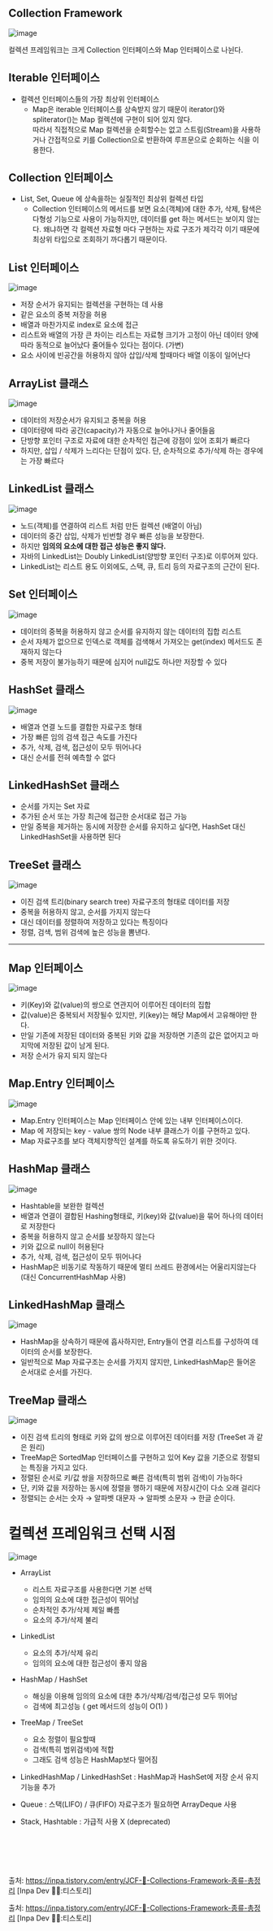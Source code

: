 ## Collection Framework

![image](https://github.com/Bryan051/TIL/assets/68111122/50813cc3-ba57-4ffa-b250-5a4f0f198576)

컬렉션 프레임워크는 크게 Collection 인터페이스와 Map 인터페이스로 나뉜다.

## Iterable 인터페이스
- 컬렉션 인터페이스들의 가장 최상위 인터페이스
    - Map은 iterable 인터페이스를 상속받지 않기 때문이 iterator()와 spliterator()는 Map 컬렉션에 구현이 되어 있지 않다. </br>
      따라서 직접적으로 Map 컬렉션을 순회할수는 없고 스트림(Stream)을 사용하거나 간접적으로 키를 Collection으로 반환하여 루프문으로 순회하는 식을 이용한다.

## Collection 인터페이스
- List, Set, Queue 에 상속을하는 실질적인 최상위 컬렉션 타입
    - Collection 인터페이스의 메서드를 보면 요소(객체)에 대한 추가, 삭제, 탐색은 다형성 기능으로 사용이 가능하지만, 데이터를 get 하는 메서드는 보이지 않는다. 왜냐하면 각 컬렉션 자료형 마다 구현하는 자료 구조가 제각각 이기 때문에 최상위 타입으로 조회하기 까다롭기 때문이다.

## List 인터페이스
![image](https://github.com/Bryan051/TIL/assets/68111122/b95b0aca-cc62-48cc-a351-115b1ff87200)

- 저장 순서가 유지되는 컬렉션을 구현하는 데 사용
- 같은 요소의 중복 저장을 허용
- 배열과 마찬가지로 index로 요소에 접근
- 리스트와 배열의 가장 큰 차이는 리스트는 자료형 크기가 고정이 아닌 데이터 양에 따라 동적으로 늘어났다 줄어들수 있다는 점이다. (가변)
- 요소 사이에 빈공간을 허용하지 않아 삽입/삭제 할때마다 배열 이동이 일어난다

## ArrayList 클래스
![image](https://github.com/Bryan051/TIL/assets/68111122/0d6b9456-2245-4920-b8dc-829c0b822633)

- 데이터의 저장순서가 유지되고 중복을 허용
- 데이터량에 따라 공간(capacity)가 자동으로 늘어나거나 줄어들음
- 단방향 포인터 구조로 자료에 대한 순차적인 접근에 강점이 있어 조회가 빠르다
- 하지만, 삽입 / 삭제가 느리다는 단점이 있다. 단, 순차적으로 추가/삭제 하는 경우에는 가장 빠르다

## LinkedList 클래스
![image](https://github.com/Bryan051/TIL/assets/68111122/e27adc4c-efc6-4abe-8c2a-85b894ff6a3a)

- 노드(객체)를 연결하여 리스트 처럼 만든 컬렉션 (배열이 아님)
- 데이터의 중간 삽입, 삭제가 빈번할 경우 빠른 성능을 보장한다.
- 하지만  **임의의 요소에 대한 접근 성능은 좋지 않다.**
- 자바의 LinkedList는 Doubly LinkedList(양방향 포인터 구조)로 이루어져 있다.
- LinkedList는 리스트 용도 이외에도, 스택, 큐, 트리 등의 자료구조의 근간이 된다.

## Set 인터페이스
![image](https://github.com/Bryan051/TIL/assets/68111122/148e4d02-4bd2-4b1e-82c5-3e538258908f)

- 데이터의 중복을 허용하지 않고 순서를 유지하지 않는 데이터의 집합 리스트
- 순서 자체가 없으므로 인덱스로 객체를 검색해서 가져오는 get(index) 메서드도 존재하지 않는다
- 중복 저장이 불가능하기 때문에 심지어 null값도 하나만 저장할 수 있다

## HashSet 클래스
![image](https://github.com/Bryan051/TIL/assets/68111122/092dc46f-a1a8-498f-bddc-2e5903033639)

- 배열과 연결 노드를 결합한 자료구조 형태
- 가장 빠른 임의 검색 접근 속도를 가진다
- 추가, 삭제, 검색, 접근성이 모두 뛰어나다
- 대신 순서를 전혀 예측할 수 없다

## LinkedHashSet 클래스

- 순서를 가지는 Set 자료
- 추가된 순서 또는 가장 최근에 접근한 순서대로 접근 가능
- 만일 중복을 제거하는 동시에 저장한 순서를 유지하고 싶다면, HashSet 대신 LinkedHashSet을 사용하면 된다

## TreeSet 클래스
![image](https://github.com/Bryan051/TIL/assets/68111122/84f15168-5406-4e6e-9950-e2da78b31c01)


- 이진 검색 트리(binary search tree) 자료구조의 형태로 데이터를 저장
- 중복을 허용하지 않고, 순서를 가지지 않는다
- 대신 데이터를 정렬하여 저장하고 있다는 특징이다
- 정렬, 검색, 범위 검색에 높은 성능을 뽐낸다. 

---

## Map 인터페이스
![image](https://github.com/Bryan051/TIL/assets/68111122/e1a609e4-b504-4ef6-8b54-77ef4e5461ce)

- 키(Key)와 값(value)의 쌍으로 연관지어 이루어진 데이터의 집합
- 값(value)은 중복되서 저장될수 있지만, 키(key)는 해당 Map에서 고유해야만 한다.
- 만일 기존에 저장된 데이터와 중복된 키와 값을 저장하면 기존의 값은 없어지고 마지막에 저장된 값이 남게 된다.
- 저장 순서가 유지 되지 않는다

## Map.Entry 인터페이스
![image](https://github.com/Bryan051/TIL/assets/68111122/24ea16fb-6bc2-45ff-8a52-5fe3f3f243c0)

- Map.Entry 인터페이스는 Map 인터페이스 안에 있는 내부 인터페이스이다.
- Map 에 저장되는 key - value 쌍의 Node 내부 클래스가 이를 구현하고 있다.
- Map 자료구조를 보다 객체지향적인 설계를 하도록 유도하기 위한 것이다.

## HashMap 클래스
![image](https://github.com/Bryan051/TIL/assets/68111122/c57335d9-b0e1-420a-a08b-cafbe43015a5)

- Hashtable을 보완한 컬렉션
- 배열과 연결이 결합된 Hashing형태로, 키(key)와 값(value)을 묶어 하나의 데이터로 저장한다
- 중복을 허용하지 않고 순서를 보장하지 않는다
- 키와 값으로 null이 허용된다
- 추가, 삭제, 검색, 접근성이 모두 뛰어나다
- HashMap은 비동기로 작동하기 때문에 멀티 쓰레드 환경에서는 어울리지않는다 (대신 ConcurrentHashMap 사용)

## LinkedHashMap 클래스
![image](https://github.com/Bryan051/TIL/assets/68111122/bc14b338-1271-47d6-a7c2-b454b5a543ce)

- HashMap을 상속하기 때문에 흡사하지만, Entry들이 연결 리스트를 구성하여 데이터의 순서를 보장한다.
- 일반적으로 Map 자료구조는 순서를 가지지 않지만, LinkedHashMap은 들어온 순서대로 순서를 가진다.

## TreeMap 클래스
![image](https://github.com/Bryan051/TIL/assets/68111122/4df01f39-c04c-4172-a9d2-7c7d75e8a6c3)

- 이진 검색 트리의 형태로 키와 값의 쌍으로 이루어진 데이터를 저장 (TreeSet 과 같은 원리)
- TreeMap은 SortedMap 인터페이스를 구현하고 있어 Key 값을 기준으로 정렬되는 특징을 가지고 있다.
- 정렬된 순서로 키/값 쌍을 저장하므로 빠른 검색(특히 범위 검색)이 가능하다
- 단, 키와 값을 저장하는 동시에 정렬을 행하기 때문에 저장시간이 다소 오래 걸리다
- 정렬되는 순서는 숫자 → 알파벳 대문자 → 알파벳 소문자 → 한글 순이다.

# 컬렉션 프레임워크 선택 시점

![image](https://github.com/Bryan051/TIL/assets/68111122/a12a0338-e538-44ea-aa8b-272e5067f658)

- ArrayList
  - 리스트 자료구조를 사용한다면 기본 선택
  - 임의의 요소에 대한 접근성이 뛰어남
  - 순차적인 추가/삭제 제일 빠름
  - 요소의 추가/삭제 불리

- LinkedList
  - 요소의 추가/삭제 유리
  - 임의의 요소에 대한 접근성이 좋지 않음


- HashMap / HashSet
  - 해싱을 이용해 임의의 요소에 대한 추가/삭제/검색/접근성 모두 뛰어남
  - 검색에 최고성능 ( get 메서드의 성능이 O(1) )


- TreeMap / TreeSet
  - 요소 정렬이 필요할때
  - 검색(특히 범위검색)에 적합
  - 그래도 검색 성능은 HashMap보다 떨어짐

- LinkedHashMap / LinkedHashSet : HashMap과 HashSet에 저장 순서 유지 기능을 추가
- Queue : 스택(LIFO) / 큐(FIFO) 자료구조가 필요하면 ArrayDeque 사용
- Stack, Hashtable : 가급적 사용 X (deprecated)






</br></br></br></br>

출처: https://inpa.tistory.com/entry/JCF-🧱-Collections-Framework-종류-총정리 [Inpa Dev 👨‍💻:티스토리]

























출처: https://inpa.tistory.com/entry/JCF-🧱-Collections-Framework-종류-총정리 [Inpa Dev 👨‍💻:티스토리]
